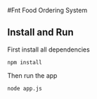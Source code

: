 #Fnt Food Ordering System



## Install and Run

First install all dependencies

~~~~
npm install
~~~~

Then run the app

~~~~
node app.js
~~~~
